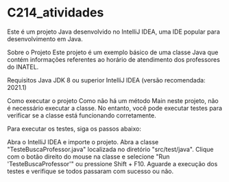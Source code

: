 # C214_atividades
Este é um projeto Java desenvolvido no IntelliJ IDEA, uma IDE popular para desenvolvimento em Java.

Sobre o Projeto
Este projeto é um exemplo básico de uma classe Java que contém informações referentes ao horário de atendimento dos professores do INATEL.

Requisitos
Java JDK 8 ou superior
IntelliJ IDEA (versão recomendada: 2021.1)

Como executar o projeto
Como não há um método Main neste projeto, não é necessário executar a classe. No entanto, você pode executar testes para verificar se a classe está funcionando corretamente.

Para executar os testes, siga os passos abaixo:

Abra o IntelliJ IDEA e importe o projeto.
Abra a classe "TesteBuscaProfessor.java" localizada no diretório "src/test/java".
Clique com o botão direito do mouse na classe e selecione "Run 'TesteBuscaProfessor'" ou pressione Shift + F10.
Aguarde a execução dos testes e verifique se todos passaram com sucesso ou não.


